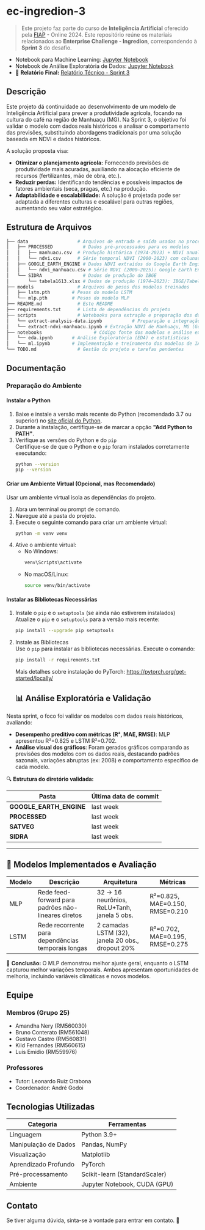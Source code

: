 # ec-ingredion-3

> Este projeto faz parte do curso de **Inteligência Artificial** oferecido pela [FIAP](https://github.com/fiap) - Online 2024. Este repositório reúne os materiais relacionados ao **Enterprise Challenge - Ingredion**, correspondendo à **Sprint 3** do desafio.

- Notebook para Machine Learning: [Jupyter Notebook](./notebooks/ml.ipynb)
- Notebook de Análise Exploratória de Dados: [Jupyter Notebook](./notebooks/eda.ipynb)
- 📄 **Relatório Final:** [Relatório Técnico - Sprint 3](inserir_link_relatorio)

## Descrição

Este projeto dá continuidade ao desenvolvimento de um modelo de Inteligência Artificial para prever a produtividade agrícola, focando na cultura do café na região de Manhuaçu (MG). Na Sprint 3, o objetivo foi validar o modelo com dados reais históricos e analisar o comportamento das previsões, substituindo abordagens tradicionais por uma solução baseada em NDVI e dados históricos.

A solução proposta visa:

* **Otimizar o planejamento agrícola:** Fornecendo previsões de produtividade mais acuradas, auxiliando na alocação eficiente de recursos (fertilizantes, mão de obra, etc.).
* **Reduzir perdas:** Identificando tendências e possíveis impactos de fatores ambientais (seca, pragas, etc.) na produção.
* **Adaptabilidade e escalabilidade:** A solução é projetada pode ser adaptada a diferentes culturas e escalável para outras regiões, aumentando seu valor estratégico.

## Estrutura de Arquivos

```py
├── data                  # Arquivos de entrada e saída usados no processo
│   ├── PROCESSED           # Dados pré-processados para os modelos
│   │   ├── manhuacu.csv  # Produção histórica (1974-2023) + NDVI anual médio
│   │   └── ndvi.csv      # Série temporal NDVI (2000-2023) com colunas cíclicas
│   ├── GOOGLE_EARTH_ENGINE # Dados NDVI extraídos do Google Earth Engine
│   │   └── ndvi_manhuacu.csv # Série NDVI (2000–2025): Google Earth Engine
│   └── SIDRA               # Dados de produção do IBGE
│       └── tabela1613.xlsx # Dados de produção (1974–2023): IBGE/Tabela 1613
├── models                # Arquivos de pesos dos modelos treinados
│   ├── lstm.pth        # Pesos do modelo LSTM
│   └── mlp.pth         # Pesos do modelo MLP
├── README.md             # Este README
├── requirements.txt      # Lista de dependências do projeto
├── scripts               # Notebooks para extração e preparação dos dados
│   └── extract-analysis-data.ipynb           # Preparação e integração dos dados para análise
│   └── extract-ndvi-manhuacu.ipynb # Extração NDVI de Manhuaçu, MG (Google Earth Engine)
├── notebooks                   # Código fonte dos modelos e análise exploratória
│   └── eda.ipynb       # Análise Exploratória (EDA) e estatísticas
│   └── ml.ipynb        # Implementação e treinamento dos modelos de IA
└── TODO.md               # Gestão do projeto e tarefas pendentes
```

## Documentação

### Preparação do Ambiente

#### Instalar o Python  

1. Baixe e instale a versão mais recente do Python (recomendado 3.7 ou superior) no [site oficial do Python](https://www.python.org/).  
2. Durante a instalação, certifique-se de marcar a opção **"Add Python to PATH"**.  
3. Verifique as versões do Python e do `pip`  
   Certifique-se de que o Python e o `pip` foram instalados corretamente executando:  
    ```bash
    python --version
    pip --version
    ```

#### Criar um Ambiente Virtual (Opcional, mas Recomendado)  

Usar um ambiente virtual isola as dependências do projeto.

1. Abra um terminal ou prompt de comando.  
2. Navegue até a pasta do projeto.  
3. Execute o seguinte comando para criar um ambiente virtual:  
   ```bash
   python -m venv venv
   ```  
4. Ative o ambiente virtual:  
   - No Windows:  
     ```bash
     venv\Scripts\activate
     ```  
   - No macOS/Linux:  
     ```bash
     source venv/bin/activate
     ```

#### Instalar as Bibliotecas Necessárias

1. Instale o `pip` e o `setuptools` (se ainda não estiverem instalados)  
   Atualize o `pip` e o `setuptools` para a versão mais recente:  
    ```bash
    pip install --upgrade pip setuptools
    ```  
2. Instale as Bibliotecas  
   Use o `pip` para instalar as bibliotecas necessárias. Execute o comando:  
    ```bash
    pip install -r requirements.txt
    ```
   Mais detalhes sobre instalação do PyTorch: https://pytorch.org/get-started/locally/

   ## 📊 Análise Exploratória e Validação

Nesta sprint, o foco foi validar os modelos com dados reais históricos, avaliando:  
- **Desempenho preditivo com métricas (R², MAE, RMSE)**: MLP apresentou R²=0.825 e LSTM R²=0.702.  
- **Análise visual dos gráficos**: Foram gerados gráficos comparando as previsões dos modelos com os dados reais, destacando padrões sazonais, variações abruptas (ex: 2008) e comportamento específico de cada modelo.

🔍 **Estrutura do diretório validada:**

| Pasta                  | Última data de commit |
|------------------------|-----------------------|
| **GOOGLE_EARTH_ENGINE**| last week            |
| **PROCESSED**          | last week            |
| **SATVEG**             | last week            |
| **SIDRA**              | last week            |

---

## 🧠 Modelos Implementados e Avaliação

| Modelo | Descrição | Arquitetura | Métricas |
|--------|-----------|-------------|----------|
| MLP | Rede feed-forward para padrões não-lineares diretos | 32 → 16 neurônios, ReLU+Tanh, janela 5 obs. | R²=0.825, MAE=0.150, RMSE=0.210 |
| LSTM | Rede recorrente para dependências temporais longas | 2 camadas LSTM (32), janela 20 obs., dropout 20% | R²=0.702, MAE=0.195, RMSE=0.275 |

🔸 **Conclusão:** O MLP demonstrou melhor ajuste geral, enquanto o LSTM capturou melhor variações temporais. Ambos apresentam oportunidades de melhoria, incluindo variáveis climáticas e novos modelos.

## Equipe

### Membros (Grupo 25)

- Amandha Nery (RM560030) 
- Bruno Conterato (RM561048)
- Gustavo Castro (RM560831)
- Kild Fernandes (RM560615)
- Luis Emidio (RM559976)

### Professores

- Tutor: Leonardo Ruiz Orabona
- Coordenador: André Godoi

## Tecnologias Utilizadas

| Categoria              | Ferramentas                   |
|------------------------|-------------------------------|
| Linguagem              | Python 3.9+                   |
| Manipulação de Dados   | Pandas, NumPy                 |
| Visualização           | Matplotlib                    |
| Aprendizado Profundo   | PyTorch                       |
| Pré-processamento      | Scikit-learn (StandardScaler) |
| Ambiente               | Jupyter Notebook, CUDA (GPU)  |

## Contato

Se tiver alguma dúvida, sinta-se à vontade para entrar em contato. 🚀

